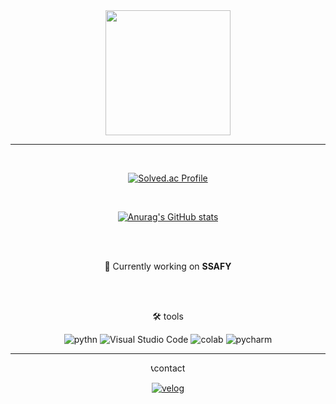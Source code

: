 <div align = "center">

<img src = "https://static.wikia.nocookie.net/pokemon/images/0/03/%EB%B8%94%EB%9E%98%ED%82%A4_%EA%B3%B5%EC%8B%9D_%EC%9D%BC%EB%9F%AC%EC%8A%A4%ED%8A%B8.png/revision/latest?cb=20170406075816&path-prefix=ko" width = "200" height = "200">

---
<br>

[![Solved.ac Profile](http://mazassumnida.wtf/api/v2/generate_badge?boj=3saucer)](https://solved.ac/3saucer)

<br>

[![Anurag's GitHub stats](https://github-readme-stats.vercel.app/api?username=3saucer&show_icons=true&theme=tokyonight)](https://github.com/anuraghazra/github-readme-stats)


<br><br>

  
🏫 Currently working on **SSAFY** 

<br>
<br>

🛠️ tools
  
![pythn](https://img.shields.io/badge/python-3776AB?style=plastic.svg?&style=for-the-badge&logo=python&logoColor=white)
![Visual Studio Code](https://img.shields.io/badge/Visual%20Studio%20Code-007ACC?style=plastic.svg?&style=for-the-badge&logo=Visual%20Studio%20Code&logoColor=white)
![colab](https://img.shields.io/badge/googlecolab-F9AB00?style=plastic.svg?&style=for-the-badge&logo=googlecolab&logoColor=white)
![pycharm](https://img.shields.io/badge/pycharm-000000?style=plastic.svg?&style=for-the-badge&logo=pycharm&logoColor=white)

---

📞contact

[![velog](https://img.shields.io/badge/velog-2AA5DC?style=plastic.svg?&style=for-the-badge&logo=velog&logoColor=white
)](https://velog.io/@saucer)

</div>
